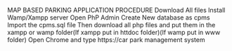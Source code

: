 MAP BASED PARKING APPLICATION PROCEDURE
Download All files
Install Wamp/Xampp server
Open PhP Admin
Create New database as cpms
Import the cpms.sql file
Then download all php files and put them in the xampp or wamp folder(If xampp put in httdoc folder)(If wamp put in www folder)
Open Chrome and type https://car park management system
